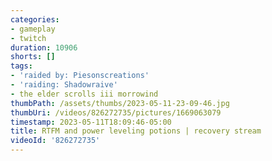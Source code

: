 ```yaml
---
categories:
- gameplay
- twitch
duration: 10906
shorts: []
tags:
- 'raided by: Piesonscreations'
- 'raiding: Shadowraive'
- the elder scrolls iii morrowind
thumbPath: /assets/thumbs/2023-05-11-23-09-46.jpg
thumbUri: /videos/826272735/pictures/1669063079
timestamp: 2023-05-11T18:09:46-05:00
title: RTFM and power leveling potions | recovery stream
videoId: '826272735'
---
```


